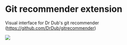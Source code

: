 # Git recommender extension

Visual interface for Dr Dub's git recommender (https://github.com/DrDub/gitrecommender)

![](http://i.imgur.com/9NoDQLv.png)
